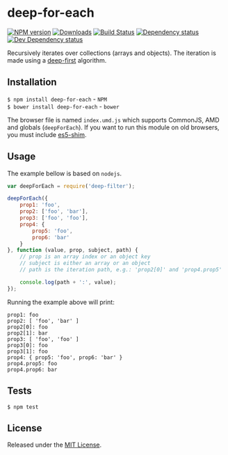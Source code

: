# deep-for-each

[![NPM version][npm-image]][npm-url] [![Downloads][downloads-image]][npm-url] [![Build Status][travis-image]][travis-url] [![Dependency status][david-dm-image]][david-dm-url] [![Dev Dependency status][david-dm-dev-image]][david-dm-dev-url]

[npm-url]:https://npmjs.org/package/deep-for-each
[downloads-image]:http://img.shields.io/npm/dm/deep-for-each.svg
[npm-image]:http://img.shields.io/npm/v/deep-for-each.svg
[travis-url]:https://travis-ci.org/IndigoUnited/js-deep-for-each
[travis-image]:http://img.shields.io/travis/IndigoUnited/js-deep-for-each.svg
[david-dm-url]:https://david-dm.org/IndigoUnited/js-deep-for-each
[david-dm-image]:https://img.shields.io/david/IndigoUnited/js-deep-for-each.svg
[david-dm-dev-url]:https://david-dm.org/IndigoUnited/js-deep-for-each#info=devDependencies
[david-dm-dev-image]:https://img.shields.io/david/dev/IndigoUnited/js-deep-for-each.svg

Recursively iterates over collections (arrays and objects). The iteration is made using a [deep-first](https://en.wikipedia.org/wiki/Depth-first_search) algorithm.


## Installation

`$ npm install deep-for-each` - `NPM`   
`$ bower install deep-for-each` - `bower`

The browser file is named `index.umd.js` which supports CommonJS, AMD and globals (`deepForEach`).
If you want to run this module on old browsers, you must include [es5-shim](https://github.com/es-shims/es5-shim).


## Usage

The example bellow is based on `nodejs`.

```js
var deepForEach = require('deep-filter');

deepForEach({
    prop1: 'foo',
    prop2: ['foo', 'bar'],
    prop3: ['foo', 'foo'],
    prop4: {
        prop5: 'foo',
        prop6: 'bar'
    }
}, function (value, prop, subject, path) {
    // prop is an array index or an object key
    // subject is either an array or an object
    // path is the iteration path, e.g.: 'prop2[0]' and 'prop4.prop5'

    console.log(path + ':', value);
});
```

Running the example above will print:

```
prop1: foo
prop2: [ 'foo', 'bar' ]
prop2[0]: foo
prop2[1]: bar
prop3: [ 'foo', 'foo' ]
prop3[0]: foo
prop3[1]: foo
prop4: { prop5: 'foo', prop6: 'bar' }
prop4.prop5: foo
prop4.prop6: bar
```


## Tests

`$ npm test`


## License

Released under the [MIT License](http://www.opensource.org/licenses/mit-license.php).
